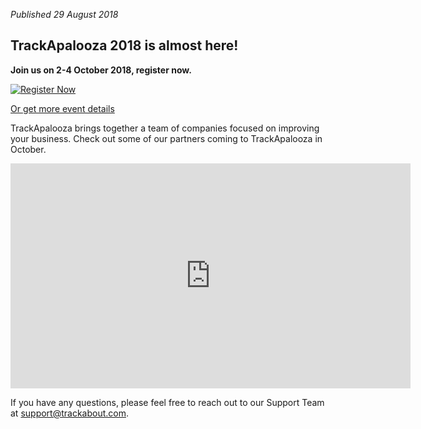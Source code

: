 *Published 29 August 2018*

## TrackApalooza 2018 is almost here!

**Join us on 2-4 October 2018, register now.**  

[![Register Now](http://gallery.mailchimp.com/63b99b6c28198bcc2d19dcbbb/images/15317c33-875a-45cf-aa00-836275f28a9e.png)](https://www.surveymonkey.com/r/Trackapalooza2018)  

[Or get more event details](https://www.surveymonkey.com/r/Trackapalooza2018)

TrackApalooza brings together a team of companies focused on improving your business.  Check out some of our partners coming to TrackApalooza in October. 


<iframe id="vp17QNm7" title="Video Player" width="640" height="360" frameborder="0" src="https://s3.amazonaws.com/embed.animoto.com/play.html?w=swf/production/vp1&e=1537189830&f=7QNm7I2sm1i2oFOpcCkBww&d=0&m=p&r=360p+480p+720p&volume=100&start_res=0p&i=m&asset_domain=s3-p.animoto.com&animoto_domain=animoto.com&options=autostart/loop" allowfullscreen></iframe>
  
  
If you have any questions, please feel free to reach out to our Support Team at <a href="mailto:support@trackabout.com">support@trackabout.com</a>.
